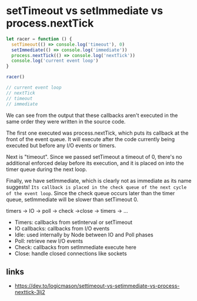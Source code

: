 # setTimeout vs setImmediate vs process.nextTick

```js
let racer = function () {
  setTimeout(() => console.log('timeout'), 0)
  setImmediate(() => console.log('immediate'))
  process.nextTick(() => console.log('nextTick'))
  console.log('current event loop')
}

racer()

// current event loop
// nextTick
// timeout
// immediate
```

We can see from the output that these callbacks aren't executed in the same order they were written in the source code.

The first one executed was process.nextTick, which puts its callback at the front of the event queue. It will execute after the code currently being executed but before any I/O events or timers.

Next is "timeout". Since we passed setTimeout a timeout of 0, there's no additional enforced delay before its execution, and it is placed on into the timer queue during the next loop.

Finally, we have setImmediate, which is clearly not as immediate as its name suggests! `Its callback is placed in the check queue of the next cycle of the event loop`. Since the check queue occurs later than the timer queue, setImmediate will be slower than setTimeout 0.

timers -> IO -> poll -> check ->close -> timers -> ...

- Timers: callbacks from setInterval or setTimeout
- IO callbacks: callbacks from I/O events
- Idle: used internally by Node between IO and Poll phases
- Poll: retrieve new I/O events
- Check: callbacks from setImmediate execute here
- Close: handle closed connections like sockets

## links

- https://dev.to/logicmason/settimeout-vs-setimmediate-vs-process-nexttick-3lj2
